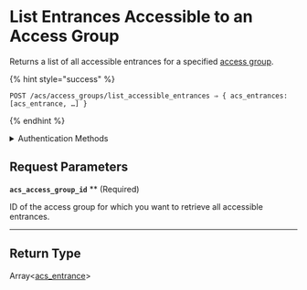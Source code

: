 # List Entrances Accessible to an Access Group

Returns a list of all accessible entrances for a specified [access group](https://docs.seam.co/latest/capability-guides/access-systems/assigning-users-to-access-groups).

{% hint style="success" %}
```
POST /acs/access_groups/list_accessible_entrances ⇒ { acs_entrances: [acs_entrance, …] }
```
{% endhint %}

<details>

<summary>Authentication Methods</summary>

- API key
- Personal access token
  <br>Must also include the `seam-workspace` header in the request.
</details>

## Request Parameters

**`acs_access_group_id`** ** (Required)

ID of the access group for which you want to retrieve all accessible entrances.

---


## Return Type

Array<[acs\_entrance](./)>
